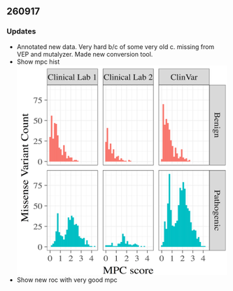 ## 260917

### Updates
* Annotated new data. Very hard b/c of some very old c. missing from VEP and mutalyzer. Made new conversion tool.
* Show mpc hist
![mpc hist](plots/mpc_hist_paper.png)
* Show new roc with very good mpc
